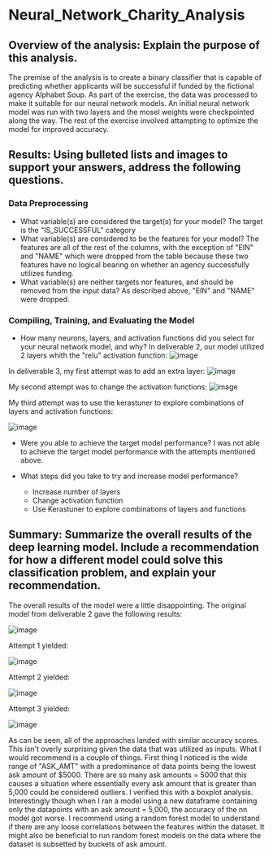 # Neural_Network_Charity_Analysis

## Overview of the analysis: Explain the purpose of this analysis.
The premise of the analysis is to create a binary classifier that is capable of predicting whether applicants will be successful if funded by the fictional agency Alphabet Soup.  As part of the exercise, the data was processed to make it suitable for our neural network models.  An initial neural network model was run with two layers and the mosel weights were checkpointed along the way.  The rest of the exercise involved attampting to optimize the model for improved accuracy.

## Results: Using bulleted lists and images to support your answers, address the following questions.

### Data Preprocessing

* What variable(s) are considered the target(s) for your model? The target is the "IS_SUCCESSFUL" category
* What variable(s) are considered to be the features for your model?  The features are all of the rest of the columns, with the exception of "EIN" and "NAME" which were dropped from the table because these two features have no logical bearing on whether an agency successfully utilizes funding.
* What variable(s) are neither targets nor features, and should be removed from the input data? As described above, "EIN" and "NAME" were dropped.

### Compiling, Training, and Evaluating the Model

* How many neurons, layers, and activation functions did you select for your neural network model, and why? In deliverable 2, our model utilized 2 layers whith the "relu" activation function:
![image](https://user-images.githubusercontent.com/90977689/153240515-c2520399-c4ab-4ebe-a2ef-0333c07708d4.png)

In deliverable 3, my first attempt was to add an extra layer:
![image](https://user-images.githubusercontent.com/90977689/153240981-86ebfc75-d42e-4f81-93f3-2707d86e8189.png)

My second attempt was to change the activation functions:
![image](https://user-images.githubusercontent.com/90977689/153241094-6d7d72b5-8270-44f7-a58c-17df1769eb21.png)

My third attempt was to use the kerastuner to explore combinations of layers and activation functions:

![image](https://user-images.githubusercontent.com/90977689/153241513-2f8219e2-c31e-4842-ba18-5ea5171e82cc.png)


* Were you able to achieve the target model performance? I was not able to achieve the target model performance with the attempts mentioned above.

* What steps did you take to try and increase model performance?
  *   Increase number of layers
  *   Change activation function
  *   Use Kerastuner to explore combinations of layers and functions

## Summary: Summarize the overall results of the deep learning model. Include a recommendation for how a different model could solve this classification problem, and explain your recommendation.
The overall results of the model were a little disappointing.  The original model from deliverable 2 gave the following results:

![image](https://user-images.githubusercontent.com/90977689/153242425-b6f08936-18cf-4cfc-b9c0-7d100f664c7f.png)

Attempt 1 yielded:

![image](https://user-images.githubusercontent.com/90977689/153242658-56cc9d84-4ba5-47da-80b6-95277c915b5e.png)

Attempt 2 yielded:

![image](https://user-images.githubusercontent.com/90977689/153242780-fa0d5f33-e57e-4786-bcbf-6a27bf44ef45.png)

Attempt 3 yielded:

![image](https://user-images.githubusercontent.com/90977689/153242930-fded8c3b-485a-483f-afbf-a875f55e7192.png)

As can be seen, all of the approaches landed with similar accuracy scores.  This isn't overly surprising given the data that was utilized as inputs.  What I would recommend is a couple of things.  First thing I noticed is the wide range of "ASK_AMT" with a predominance of data points being the lowest ask amount of $5000.  There are so many ask amounts = 5000 that this causes a situation where essentially every ask amount that is greater than 5,000 could be considered outliers.  I verified this with a boxplot analysis.  Interestingly though when I ran a model using a new dataframe containing only the datapoints with an ask amount = 5,000, the accuracy of the nn model got worse.  I recommend using a random forest model to understand if there are any loose correlations between the features within the dataset.  It might also be beneficial to run random forest models on the data where the dataset is subsetted by buckets of ask amount.

